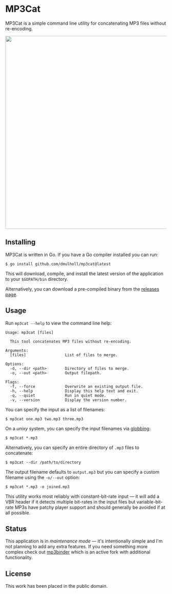 # MP3Cat

[1]: http://www.dmulholl.com/dev/mp3cat.html
[2]: https://github.com/dmulholl/mp3cat/releases
[3]: https://github.com/crra/mp3binder
[4]: https://en.wikipedia.org/wiki/Glob_(programming)
[5]: https://github.com/crra/mp3binder


MP3Cat is a simple command line utility for concatenating MP3 files without re-encoding.

<p align="center">
    <img src="mp3cat.png" width="600px">
</p>



## Installing

MP3Cat is written in Go. If you have a Go compiler installed you can run:

    $ go install github.com/dmulholl/mp3cat@latest

This will download, compile, and install the latest version of the application
to your `$GOPATH/bin` directory.

Alternatively, you can download a pre-compiled binary from the [releases page][2].



## Usage

Run `mp3cat --help` to view the command line help:

    Usage: mp3cat [files]

      This tool concatenates MP3 files without re-encoding.

    Arguments:
      [files]                 List of files to merge.

    Options:
      -d, --dir <path>        Directory of files to merge.
      -o, --out <path>        Output filepath.

    Flags:
      -f, --force             Overwrite an existing output file.
      -h, --help              Display this help text and exit.
      -q, --quiet             Run in quiet mode.
      -v, --version           Display the version number.

You can specify the input as a list of filenames:

    $ mp3cat one.mp3 two.mp3 three.mp3

On a *unixy* system, you can specify the input filenames via [globbing][4]:

    $ mp3cat *.mp3

Alternatively, you can specify an entire directory of `.mp3` files to concatenate:

    $ mp3cat --dir /path/to/directory

The output filename defaults to `output.mp3` but you can specify a custom filename using the `-o/--out` option:

    $ mp3cat *.mp3 -o joined.mp3

This utility works most reliably with constant-bit-rate input &mdash; it will add a VBR header if it detects multiple bit-rates in the input files but variable-bit-rate MP3s have patchy player support and should generally be avoided if at all possible.



## Status

This application is in *maintenance mode* &mdash; it's intentionally simple and I'm not planning to add any extra features.
If you need something more complex check out [mp3binder][5] which is an active fork with additional functionality.



## License

This work has been placed in the public domain.
